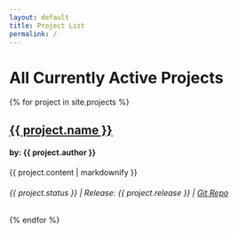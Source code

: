 ```yaml
---
layout: default
title: Project List
permalink: /
---
```


<h1>All Currently Active Projects</h1>
<p>
{% for project  in site.projects %}
  <h2><a href="{{ project.url }}">{{ project.name }}</a></h2>
  <h4>by: {{ project.author }}</h4>
  <p>{{ project.content | markdownify }}</p>
  <h6>{{ project.status }} | Release: {{ project.release }} | <a href="{{ project.github }}">Git Repo</a></h6>

{% endfor %}
</p>
